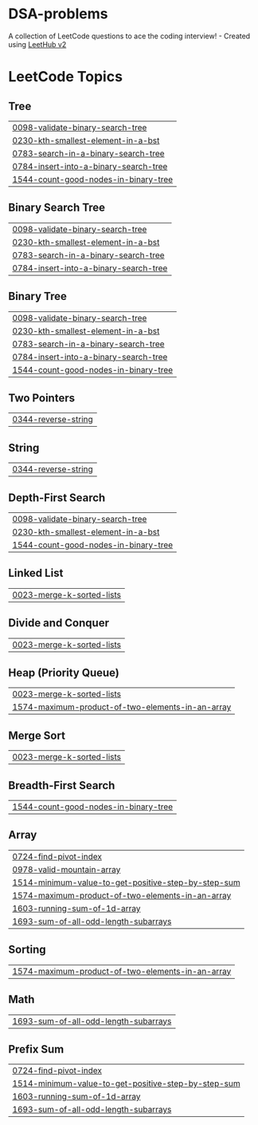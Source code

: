 # DSA-problems
A collection of LeetCode questions to ace the coding interview! - Created using [LeetHub v2](https://github.com/arunbhardwaj/LeetHub-2.0)

<!---LeetCode Topics Start-->
# LeetCode Topics
## Tree
|  |
| ------- |
| [0098-validate-binary-search-tree](https://github.com/tathagata125/DSA-problems/tree/master/0098-validate-binary-search-tree) |
| [0230-kth-smallest-element-in-a-bst](https://github.com/tathagata125/DSA-problems/tree/master/0230-kth-smallest-element-in-a-bst) |
| [0783-search-in-a-binary-search-tree](https://github.com/tathagata125/DSA-problems/tree/master/0783-search-in-a-binary-search-tree) |
| [0784-insert-into-a-binary-search-tree](https://github.com/tathagata125/DSA-problems/tree/master/0784-insert-into-a-binary-search-tree) |
| [1544-count-good-nodes-in-binary-tree](https://github.com/tathagata125/DSA-problems/tree/master/1544-count-good-nodes-in-binary-tree) |
## Binary Search Tree
|  |
| ------- |
| [0098-validate-binary-search-tree](https://github.com/tathagata125/DSA-problems/tree/master/0098-validate-binary-search-tree) |
| [0230-kth-smallest-element-in-a-bst](https://github.com/tathagata125/DSA-problems/tree/master/0230-kth-smallest-element-in-a-bst) |
| [0783-search-in-a-binary-search-tree](https://github.com/tathagata125/DSA-problems/tree/master/0783-search-in-a-binary-search-tree) |
| [0784-insert-into-a-binary-search-tree](https://github.com/tathagata125/DSA-problems/tree/master/0784-insert-into-a-binary-search-tree) |
## Binary Tree
|  |
| ------- |
| [0098-validate-binary-search-tree](https://github.com/tathagata125/DSA-problems/tree/master/0098-validate-binary-search-tree) |
| [0230-kth-smallest-element-in-a-bst](https://github.com/tathagata125/DSA-problems/tree/master/0230-kth-smallest-element-in-a-bst) |
| [0783-search-in-a-binary-search-tree](https://github.com/tathagata125/DSA-problems/tree/master/0783-search-in-a-binary-search-tree) |
| [0784-insert-into-a-binary-search-tree](https://github.com/tathagata125/DSA-problems/tree/master/0784-insert-into-a-binary-search-tree) |
| [1544-count-good-nodes-in-binary-tree](https://github.com/tathagata125/DSA-problems/tree/master/1544-count-good-nodes-in-binary-tree) |
## Two Pointers
|  |
| ------- |
| [0344-reverse-string](https://github.com/tathagata125/DSA-problems/tree/master/0344-reverse-string) |
## String
|  |
| ------- |
| [0344-reverse-string](https://github.com/tathagata125/DSA-problems/tree/master/0344-reverse-string) |
## Depth-First Search
|  |
| ------- |
| [0098-validate-binary-search-tree](https://github.com/tathagata125/DSA-problems/tree/master/0098-validate-binary-search-tree) |
| [0230-kth-smallest-element-in-a-bst](https://github.com/tathagata125/DSA-problems/tree/master/0230-kth-smallest-element-in-a-bst) |
| [1544-count-good-nodes-in-binary-tree](https://github.com/tathagata125/DSA-problems/tree/master/1544-count-good-nodes-in-binary-tree) |
## Linked List
|  |
| ------- |
| [0023-merge-k-sorted-lists](https://github.com/tathagata125/DSA-problems/tree/master/0023-merge-k-sorted-lists) |
## Divide and Conquer
|  |
| ------- |
| [0023-merge-k-sorted-lists](https://github.com/tathagata125/DSA-problems/tree/master/0023-merge-k-sorted-lists) |
## Heap (Priority Queue)
|  |
| ------- |
| [0023-merge-k-sorted-lists](https://github.com/tathagata125/DSA-problems/tree/master/0023-merge-k-sorted-lists) |
| [1574-maximum-product-of-two-elements-in-an-array](https://github.com/tathagata125/DSA-problems/tree/master/1574-maximum-product-of-two-elements-in-an-array) |
## Merge Sort
|  |
| ------- |
| [0023-merge-k-sorted-lists](https://github.com/tathagata125/DSA-problems/tree/master/0023-merge-k-sorted-lists) |
## Breadth-First Search
|  |
| ------- |
| [1544-count-good-nodes-in-binary-tree](https://github.com/tathagata125/DSA-problems/tree/master/1544-count-good-nodes-in-binary-tree) |
## Array
|  |
| ------- |
| [0724-find-pivot-index](https://github.com/tathagata125/DSA-problems/tree/master/0724-find-pivot-index) |
| [0978-valid-mountain-array](https://github.com/tathagata125/DSA-problems/tree/master/0978-valid-mountain-array) |
| [1514-minimum-value-to-get-positive-step-by-step-sum](https://github.com/tathagata125/DSA-problems/tree/master/1514-minimum-value-to-get-positive-step-by-step-sum) |
| [1574-maximum-product-of-two-elements-in-an-array](https://github.com/tathagata125/DSA-problems/tree/master/1574-maximum-product-of-two-elements-in-an-array) |
| [1603-running-sum-of-1d-array](https://github.com/tathagata125/DSA-problems/tree/master/1603-running-sum-of-1d-array) |
| [1693-sum-of-all-odd-length-subarrays](https://github.com/tathagata125/DSA-problems/tree/master/1693-sum-of-all-odd-length-subarrays) |
## Sorting
|  |
| ------- |
| [1574-maximum-product-of-two-elements-in-an-array](https://github.com/tathagata125/DSA-problems/tree/master/1574-maximum-product-of-two-elements-in-an-array) |
## Math
|  |
| ------- |
| [1693-sum-of-all-odd-length-subarrays](https://github.com/tathagata125/DSA-problems/tree/master/1693-sum-of-all-odd-length-subarrays) |
## Prefix Sum
|  |
| ------- |
| [0724-find-pivot-index](https://github.com/tathagata125/DSA-problems/tree/master/0724-find-pivot-index) |
| [1514-minimum-value-to-get-positive-step-by-step-sum](https://github.com/tathagata125/DSA-problems/tree/master/1514-minimum-value-to-get-positive-step-by-step-sum) |
| [1603-running-sum-of-1d-array](https://github.com/tathagata125/DSA-problems/tree/master/1603-running-sum-of-1d-array) |
| [1693-sum-of-all-odd-length-subarrays](https://github.com/tathagata125/DSA-problems/tree/master/1693-sum-of-all-odd-length-subarrays) |
<!---LeetCode Topics End-->